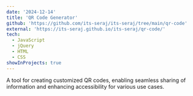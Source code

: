 ```yaml
---
date: '2024-12-14'
title: 'QR Code Generator'
github: 'https://github.com/its-seraj/its-seraj/tree/main/qr-code'
external: 'https://its-seraj.github.io/its-seraj/qr-code/'
tech:
  - JavaScript
  - jQuery
  - HTML
  - CSS
showInProjects: true
---
```


A tool for creating customized QR codes, enabling seamless sharing of information and enhancing accessibility for various use cases.
